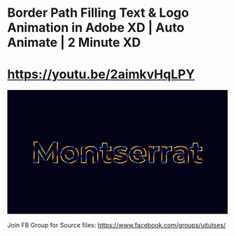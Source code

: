 # Border Path Filling Text &amp; Logo Animation in Adobe XD | Auto Animate | 2 Minute XD
# https://youtu.be/2aimkvHqLPY

<a href="https://youtu.be/2aimkvHqLPY"><img src="https://github.com/its-abdul-wahab/Border-Path-Filling-Text-Logo-Animation-in-Adobe-XD/blob/master/THUMBNAIL.png?raw=true"></a> 


Join FB Group for Source files: https://www.facebook.com/groups/uitutses/


